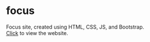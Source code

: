 # focus

Focus site, created using HTML, CSS, JS, and Bootstrap.<br>
<a href="https://visitfocus.tech/">Click</a> to view the website. 
